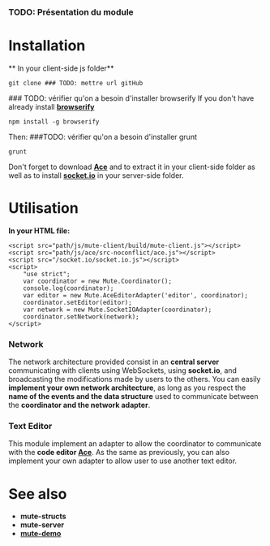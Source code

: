### TODO: Présentation du module

# Installation
** In your client-side js folder**
```
git clone ### TODO: mettre url gitHub
```
### TODO: vérifier qu'on a besoin d'installer browserify
If you don't have already install [**browserify**](http://browserify.org/)
```
npm install -g browserify
```
Then:
###TODO: vérifier qu'on a besoin d'installer grunt
```
grunt
```

Don't forget to download [**Ace**](http://ace.c9.io/#nav=about) and to extract it in your client-side folder as well as to install [**socket.io**](http://socket.io/) in your server-side folder.

# Utilisation
**In your HTML file:**
```
<script src="path/js/mute-client/build/mute-client.js"></script>
<script src="path/js/ace/src-noconflict/ace.js"></script>
<script src="/socket.io/socket.io.js"></script>
<script>
	"use strict";
    var coordinator = new Mute.Coordinator();
    console.log(coordinator);
    var editor = new Mute.AceEditorAdapter('editor', coordinator);
    coordinator.setEditor(editor);
    var network = new Mute.SocketIOAdapter(coordinator);
    coordinator.setNetwork(network);
</script>
```

### Network

The network architecture provided consist in an **central server** communicating with clients using WebSockets, using **socket.io**, and broadcasting the modifications made by users to the others.
You can easily **implement your own network architecture**, as long as you respect the **name of the events and the data structure** used to communicate between the **coordinator and the network adapter**.

### Text Editor
This module implement an adapter to allow the coordinator to communicate with the **code editor [Ace](http://ace.c9.io/#nav=about)**. As the same as previously, you can also implement your own adapter to allow user to use another text editor.

# See also
* **mute-structs**
* **mute-server**
* [**mute-demo**](https://github.com/MatthieuNICOLAS/mute-demo)
